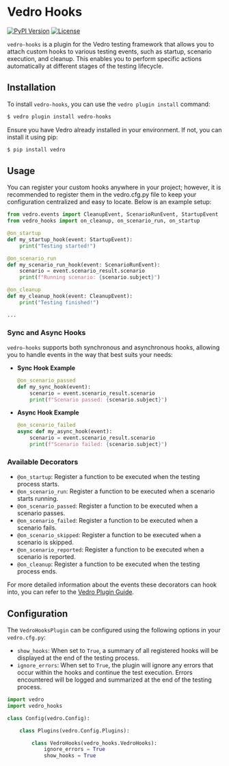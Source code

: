 # Vedro Hooks

[![PyPI Version](https://img.shields.io/pypi/v/vedro-hooks)](https://pypi.org/project/vedro-hooks/)
[![License](https://img.shields.io/github/license/mickeystreicher/vedro-hooks)](https://github.com/mickeystreicher/vedro-hooks/blob/main/LICENSE)

`vedro-hooks` is a plugin for the Vedro testing framework that allows you to attach custom hooks to various testing events, such as startup, scenario execution, and cleanup. This enables you to perform specific actions automatically at different stages of the testing lifecycle.

## Installation

To install `vedro-hooks`, you can use the `vedro plugin install` command:

```sh
$ vedro plugin install vedro-hooks
```

Ensure you have Vedro already installed in your environment. If not, you can install it using pip:

```sh
$ pip install vedro
```

## Usage

You can register your custom hooks anywhere in your project; however, it is recommended to register them in the vedro.cfg.py file to keep your configuration centralized and easy to locate. Below is an example setup:

```python
from vedro.events import CleanupEvent, ScenarioRunEvent, StartupEvent
from vedro_hooks import on_cleanup, on_scenario_run, on_startup

@on_startup
def my_startup_hook(event: StartupEvent):
    print("Testing started!")

@on_scenario_run
def my_scenario_run_hook(event: ScenarioRunEvent):
    scenario = event.scenario_result.scenario
    print(f"Running scenario: {scenario.subject}")

@on_cleanup
def my_cleanup_hook(event: CleanupEvent):
    print("Testing finished!")

...
```

### Sync and Async Hooks

`vedro-hooks` supports both synchronous and asynchronous hooks, allowing you to handle events in the way that best suits your needs:
- **Sync Hook Example**
    ```python
    @on_scenario_passed
    def my_sync_hook(event):
        scenario = event.scenario_result.scenario
        print(f"Scenario passed: {scenario.subject}")
    ```
- **Async Hook Example**
    ```python
    @on_scenario_failed
    async def my_async_hook(event):
        scenario = event.scenario_result.scenario
        print(f"Scenario failed: {scenario.subject}")
    ```

### Available Decorators

- `@on_startup`: Register a function to be executed when the testing process starts.
- `@on_scenario_run`: Register a function to be executed when a scenario starts running.
- `@on_scenario_passed`: Register a function to be executed when a scenario passes.
- `@on_scenario_failed`: Register a function to be executed when a scenario fails.
- `@on_scenario_skipped`: Register a function to be executed when a scenario is skipped.
- `@on_scenario_reported`: Register a function to be executed when a scenario is reported.
- `@on_cleanup`: Register a function to be executed when the testing process ends.

For more detailed information about the events these decorators can hook into, you can refer to the [Vedro Plugin Guide](https://vedro.io/docs/guides/writing-plugins).

## Configuration

The `VedroHooksPlugin` can be configured using the following options in your `vedro.cfg.py`:

- `show_hooks`: When set to `True`, a summary of all registered hooks will be displayed at the end of the testing process.
- `ignore_errors`: When set to `True`, the plugin will ignore any errors that occur within the hooks and continue the test execution. Errors encountered will be logged and summarized at the end of the testing process.

```python
import vedro
import vedro_hooks

class Config(vedro.Config):

    class Plugins(vedro.Config.Plugins):

        class VedroHooks(vedro_hooks.VedroHooks):
            ignore_errors = True
            show_hooks = True
```
